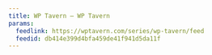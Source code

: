 ```yaml
---
title: WP Tavern – WP Tavern
params:
  feedlink: https://wptavern.com/series/wp-tavern/feed
  feedid: db414e399d4bfa459de41f941d5da11f
---
```

